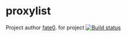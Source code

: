 # proxylist

Project author [fate0](https://github.com/fate0). for project [![Build status](https://github.com/crackmag/proxylist/actions/workflows/main.yml/badge.svg)](https://github.com/crackmag/proxylist/actions/workflows/main.yml)




